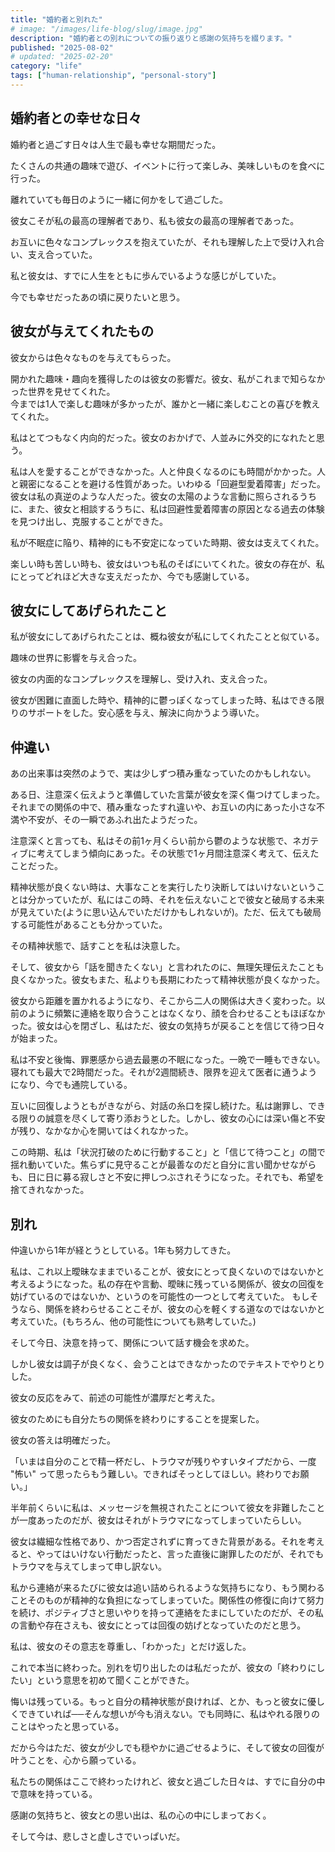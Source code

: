 ```yaml
---
title: "婚約者と別れた"
# image: "/images/life-blog/slug/image.jpg"
description: "婚約者との別れについての振り返りと感謝の気持ちを綴ります。"
published: "2025-08-02"
# updated: "2025-02-20"
category: "life"
tags: ["human-relationship", "personal-story"]
---
```


## 婚約者との幸せな日々

婚約者と過ごす日々は人生で最も幸せな期間だった。

たくさんの共通の趣味で遊び、イベントに行って楽しみ、美味しいものを食べに行った。

離れていても毎日のように一緒に何かをして過ごした。

彼女こそが私の最高の理解者であり、私も彼女の最高の理解者であった。

お互いに色々なコンプレックスを抱えていたが、それも理解した上で受け入れ合い、支え合っていた。

私と彼女は、すでに人生をともに歩んでいるような感じがしていた。

今でも幸せだったあの頃に戻りたいと思う。

## 彼女が与えてくれたもの

彼女からは色々なものを与えてもらった。

開かれた趣味・趣向を獲得したのは彼女の影響だ。彼女、私がこれまで知らなかった世界を見せてくれた。  
今までは1人で楽しむ趣味が多かったが、誰かと一緒に楽しむことの喜びを教えてくれた。

私はとてつもなく内向的だった。彼女のおかげで、人並みに外交的になれたと思う。

私は人を愛することができなかった。人と仲良くなるのにも時間がかかった。人と親密になることを避ける性質があった。いわゆる「回避型愛着障害」だった。  
彼女は私の真逆のような人だった。彼女の太陽のような言動に照らされるうちに、また、彼女と相談するうちに、私は回避性愛着障害の原因となる過去の体験を見つけ出し、克服することができた。

私が不眠症に陥り、精神的にも不安定になっていた時期、彼女は支えてくれた。

楽しい時も苦しい時も、彼女はいつも私のそばにいてくれた。彼女の存在が、私にとってどれほど大きな支えだったか、今でも感謝している。

## 彼女にしてあげられたこと

私が彼女にしてあげられたことは、概ね彼女が私にしてくれたことと似ている。

趣味の世界に影響を与え合った。

彼女の内面的なコンプレックスを理解し、受け入れ、支え合った。

彼女が困難に直面した時や、精神的に鬱っぽくなってしまった時、私はできる限りのサポートをした。安心感を与え、解決に向かうよう導いた。

## 仲違い

あの出来事は突然のようで、実は少しずつ積み重なっていたのかもしれない。

ある日、注意深く伝えようと準備していた言葉が彼女を深く傷つけてしまった。それまでの関係の中で、積み重なったすれ違いや、お互いの内にあった小さな不満や不安が、その一瞬であふれ出たようだった。

注意深くと言っても、私はその前1ヶ月くらい前から鬱のような状態で、ネガティブに考えてしまう傾向にあった。その状態で1ヶ月間注意深く考えて、伝えたことだった。

精神状態が良くない時は、大事なことを実行したり決断してはいけないということは分かっていたが、私にはこの時、それを伝えないことで彼女と破局する未来が見えていた(ように思い込んでいただけかもしれないが)。ただ、伝えても破局する可能性があることも分かっていた。

その精神状態で、話すことを私は決意した。

そして、彼女から「話を聞きたくない」と言われたのに、無理矢理伝えたことも良くなかった。彼女もまた、私よりも長期にわたって精神状態が良くなかった。

彼女から距離を置かれるようになり、そこから二人の関係は大きく変わった。以前のように頻繁に連絡を取り合うことはなくなり、顔を合わせることもほぼなかった。彼女は心を閉ざし、私はただ、彼女の気持ちが戻ることを信じて待つ日々が始まった。

私は不安と後悔、罪悪感から過去最悪の不眠になった。一晩で一睡もできない。寝れても最大で2時間だった。それが2週間続き、限界を迎えて医者に通うようになり、今でも通院している。

互いに回復しようともがきながら、対話の糸口を探し続けた。私は謝罪し、できる限りの誠意を尽くして寄り添おうとした。しかし、彼女の心には深い傷と不安が残り、なかなか心を開いてはくれなかった。

この時期、私は「状況打破のために行動すること」と「信じて待つこと」の間で揺れ動いていた。焦らずに見守ることが最善なのだと自分に言い聞かせながらも、日に日に募る寂しさと不安に押しつぶされそうになった。それでも、希望を捨てきれなかった。

## 別れ

仲違いから1年が経とうとしている。1年も努力してきた。

私は、これ以上曖昧なままでいることが、彼女にとって良くないのではないかと考えるようになった。私の存在や言動、曖昧に残っている関係が、彼女の回復を妨げているのではないか、というのを可能性の一つとして考えていた。
もしそうなら、関係を終わらせることこそが、彼女の心を軽くする道なのではないかと考えていた。(もちろん、他の可能性についても熟考していた。)

そして今日、決意を持って、関係について話す機会を求めた。

しかし彼女は調子が良くなく、会うことはできなかったのでテキストでやりとりした。

彼女の反応をみて、前述の可能性が濃厚だと考えた。

彼女のためにも自分たちの関係を終わりにすることを提案した。

彼女の答えは明確だった。

「いまは自分のことで精一杯だし、トラウマが残りやすいタイプだから、一度 "怖い" って思ったらもう難しい。できればそっとしてほしい。終わりでお願い。」

半年前くらいに私は、メッセージを無視されたことについて彼女を非難したことが一度あったのだが、彼女はそれがトラウマになってしまっていたらしい。

彼女は繊細な性格であり、かつ否定されずに育ってきた背景がある。それを考えると、やってはいけない行動だったと、言った直後に謝罪したのだが、それでもトラウマを与えてしまって申し訳ない。

私から連絡が来るたびに彼女は追い詰められるような気持ちになり、もう関わることそのものが精神的な負担になってしまっていた。関係性の修復に向けて努力を続け、ポジティブさと思いやりを持って連絡をたまにしていたのだが、その私の言動や存在さえも、彼女にとっては回復の妨げとなっていたのだと思う。

私は、彼女のその意志を尊重し、「わかった」とだけ返した。

これで本当に終わった。別れを切り出したのは私だったが、彼女の「終わりにしたい」という意思を初めて聞くことができた。

悔いは残っている。もっと自分の精神状態が良ければ、とか、もっと彼女に優しくできていれば──そんな想いが今も消えない。でも同時に、私はやれる限りのことはやったと思っている。

だから今はただ、彼女が少しでも穏やかに過ごせるように、そして彼女の回復が叶うことを、心から願っている。

私たちの関係はここで終わったけれど、彼女と過ごした日々は、すでに自分の中で意味を持っている。

感謝の気持ちと、彼女との思い出は、私の心の中にしまっておく。

そして今は、悲しさと虚しさでいっぱいだ。
